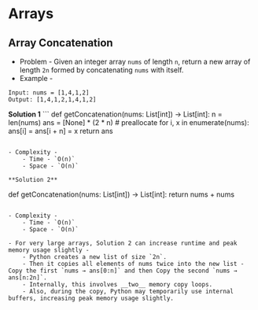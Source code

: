 # Arrays

## Array Concatenation

- Problem - Given an integer array `nums` of length `n`, return a new array of length `2n` formed by concatenating `nums` with itself.
- Example - 
```
Input: nums = [1,4,1,2]
Output: [1,4,1,2,1,4,1,2]
```

**Solution 1**
    ```
def getConcatenation(nums: List[int]) -> List[int]:
    n = len(nums)
    ans = [None] * (2 * n)                # preallocate
    for i, x in enumerate(nums):
        ans[i] = ans[i + n] = x
    return ans
```

- Complexity -
    - Time - `O(n)`
    - Space - `O(n)`

**Solution 2**
```
def getConcatenation(nums: List[int]) -> List[int]:
    return nums + nums
```

- Complexity -
    - Time - `O(n)`
    - Space - `O(n)`

- For very large arrays, Solution 2 can increase runtime and peak memory usage slightly -
    - Python creates a new list of size `2n`.
    - Then it copies all elements of nums twice into the new list - Copy the first `nums → ans[0:n]` and then Copy the second `nums → ans[n:2n]`.
    - Internally, this involves __two__ memory copy loops.
    - Also, during the copy, Python may temporarily use internal buffers, increasing peak memory usage slightly.

